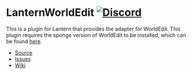 # LanternWorldEdit [![Discord](https://img.shields.io/badge/chat-on%20discord-6E85CF.svg)](https://discord.gg/ArSrsuU)

This is a plugin for Lantern that provides the adapter for WorldEdit. This plugin requires the sponge version of WorldEdit to be installed, which can be found [here](https://forums.spongepowered.org/t/worldedit-for-spongeapi/13361).

* [Source]
* [Issues]
* [Wiki]

[Source]: https://github.com/LanternPowered/LanternWorldEdit
[Issues]: https://github.com/LanternPowered/LanternWorldEdit/issues
[Wiki]: https://github.com/LanternPowered/LanternServer/wiki